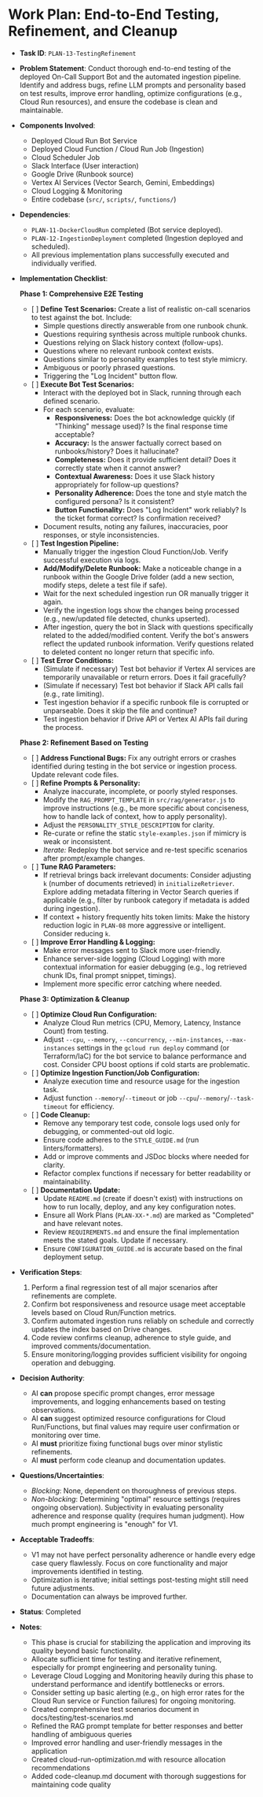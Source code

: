 # Work Plan: End-to-End Testing, Refinement, and Cleanup

- **Task ID**: `PLAN-13-TestingRefinement`
- **Problem Statement**: Conduct thorough end-to-end testing of the deployed On-Call Support Bot and the automated ingestion pipeline. Identify and address bugs, refine LLM prompts and personality based on test results, improve error handling, optimize configurations (e.g., Cloud Run resources), and ensure the codebase is clean and maintainable.
- **Components Involved**:
  - Deployed Cloud Run Bot Service
  - Deployed Cloud Function / Cloud Run Job (Ingestion)
  - Cloud Scheduler Job
  - Slack Interface (User interaction)
  - Google Drive (Runbook source)
  - Vertex AI Services (Vector Search, Gemini, Embeddings)
  - Cloud Logging & Monitoring
  - Entire codebase (`src/`, `scripts/`, `functions/`)
- **Dependencies**:
  - `PLAN-11-DockerCloudRun` completed (Bot service deployed).
  - `PLAN-12-IngestionDeployment` completed (Ingestion deployed and scheduled).
  - All previous implementation plans successfully executed and individually verified.
- **Implementation Checklist**:

  **Phase 1: Comprehensive E2E Testing**

  - \[ ] **Define Test Scenarios:** Create a list of realistic on-call scenarios to test against the bot. Include:
    - Simple questions directly answerable from one runbook chunk.
    - Questions requiring synthesis across multiple runbook chunks.
    - Questions relying on Slack history context (follow-ups).
    - Questions where no relevant runbook context exists.
    - Questions similar to personality examples to test style mimicry.
    - Ambiguous or poorly phrased questions.
    - Triggering the "Log Incident" button flow.
  - \[ ] **Execute Bot Test Scenarios:**
    - Interact with the deployed bot in Slack, running through each defined scenario.
    - For each scenario, evaluate:
      - **Responsiveness:** Does the bot acknowledge quickly (if "Thinking" message used)? Is the final response time acceptable?
      - **Accuracy:** Is the answer factually correct based on runbooks/history? Does it hallucinate?
      - **Completeness:** Does it provide sufficient detail? Does it correctly state when it cannot answer?
      - **Contextual Awareness:** Does it use Slack history appropriately for follow-up questions?
      - **Personality Adherence:** Does the tone and style match the configured persona? Is it consistent?
      - **Button Functionality:** Does "Log Incident" work reliably? Is the ticket format correct? Is confirmation received?
    - Document results, noting any failures, inaccuracies, poor responses, or style inconsistencies.
  - \[ ] **Test Ingestion Pipeline:**
    - Manually trigger the ingestion Cloud Function/Job. Verify successful execution via logs.
    - **Add/Modify/Delete Runbook:** Make a noticeable change in a runbook within the Google Drive folder (add a new section, modify steps, delete a test file if safe).
    - Wait for the next scheduled ingestion run OR manually trigger it again.
    - Verify the ingestion logs show the changes being processed (e.g., new/updated file detected, chunks upserted).
    - After ingestion, query the bot in Slack with questions specifically related to the added/modified content. Verify the bot's answers reflect the updated runbook information. Verify questions related to deleted content no longer return that specific info.
  - \[ ] **Test Error Conditions:**
    - (Simulate if necessary) Test bot behavior if Vertex AI services are temporarily unavailable or return errors. Does it fail gracefully?
    - (Simulate if necessary) Test bot behavior if Slack API calls fail (e.g., rate limiting).
    - Test ingestion behavior if a specific runbook file is corrupted or unparseable. Does it skip the file and continue?
    - Test ingestion behavior if Drive API or Vertex AI APIs fail during the process.

  **Phase 2: Refinement Based on Testing**

  - \[ ] **Address Functional Bugs:** Fix any outright errors or crashes identified during testing in the bot service or ingestion process. Update relevant code files.
  - \[ ] **Refine Prompts & Personality:**
    - Analyze inaccurate, incomplete, or poorly styled responses.
    * Modify the `RAG_PROMPT_TEMPLATE` in `src/rag/generator.js` to improve instructions (e.g., be more specific about conciseness, how to handle lack of context, how to apply personality).
    - Adjust the `PERSONALITY_STYLE_DESCRIPTION` for clarity.
    - Re-curate or refine the static `style-examples.json` if mimicry is weak or inconsistent.
    - _Iterate:_ Redeploy the bot service and re-test specific scenarios after prompt/example changes.
  - \[ ] **Tune RAG Parameters:**
    - If retrieval brings back irrelevant documents: Consider adjusting `k` (number of documents retrieved) in `initializeRetriever`. Explore adding metadata filtering in Vector Search queries if applicable (e.g., filter by runbook category if metadata is added during ingestion).
    - If context + history frequently hits token limits: Make the history reduction logic in `PLAN-08` more aggressive or intelligent. Consider reducing `k`.
  - \[ ] **Improve Error Handling & Logging:**
    - Make error messages sent to Slack more user-friendly.
    - Enhance server-side logging (Cloud Logging) with more contextual information for easier debugging (e.g., log retrieved chunk IDs, final prompt snippet, timings).
    - Implement more specific error catching where needed.

  **Phase 3: Optimization & Cleanup**

  - \[ ] **Optimize Cloud Run Configuration:**
    - Analyze Cloud Run metrics (CPU, Memory, Latency, Instance Count) from testing.
    * Adjust `--cpu`, `--memory`, `--concurrency`, `--min-instances`, `--max-instances` settings in the `gcloud run deploy` command (or Terraform/IaC) for the bot service to balance performance and cost. Consider CPU boost options if cold starts are problematic.
  - \[ ] **Optimize Ingestion Function/Job Configuration:**
    - Analyze execution time and resource usage for the ingestion task.
    * Adjust function `--memory`/`--timeout` or job `--cpu`/`--memory`/`--task-timeout` for efficiency.
  - \[ ] **Code Cleanup:**
    - Remove any temporary test code, console logs used only for debugging, or commented-out old logic.
    - Ensure code adheres to the `STYLE_GUIDE.md` (run linters/formatters).
    - Add or improve comments and JSDoc blocks where needed for clarity.
    - Refactor complex functions if necessary for better readability or maintainability.
  - \[ ] **Documentation Update:**
    - Update `README.md` (create if doesn't exist) with instructions on how to run locally, deploy, and any key configuration notes.
    - Ensure all Work Plans (`PLAN-XX-*.md`) are marked as "Completed" and have relevant notes.
    - Review `REQUIREMENTS.md` and ensure the final implementation meets the stated goals. Update if necessary.
    - Ensure `CONFIGURATION_GUIDE.md` is accurate based on the final deployment setup.

- **Verification Steps**:
  1.  Perform a final regression test of all major scenarios after refinements are complete.
  2.  Confirm bot responsiveness and resource usage meet acceptable levels based on Cloud Run/Function metrics.
  3.  Confirm automated ingestion runs reliably on schedule and correctly updates the index based on Drive changes.
  4.  Code review confirms cleanup, adherence to style guide, and improved comments/documentation.
  5.  Ensure monitoring/logging provides sufficient visibility for ongoing operation and debugging.
- **Decision Authority**:
  - AI **can** propose specific prompt changes, error message improvements, and logging enhancements based on testing observations.
  - AI **can** suggest optimized resource configurations for Cloud Run/Functions, but final values may require user confirmation or monitoring over time.
  - AI **must** prioritize fixing functional bugs over minor stylistic refinements.
  - AI **must** perform code cleanup and documentation updates.
- **Questions/Uncertainties**:
  - _Blocking_: None, dependent on thoroughness of previous steps.
  - _Non-blocking_: Determining "optimal" resource settings (requires ongoing observation). Subjectivity in evaluating personality adherence and response quality (requires human judgment). How much prompt engineering is "enough" for V1.
- **Acceptable Tradeoffs**:
  - V1 may not have perfect personality adherence or handle every edge case query flawlessly. Focus on core functionality and major improvements identified in testing.
  - Optimization is iterative; initial settings post-testing might still need future adjustments.
  - Documentation can always be improved further.
- **Status**: Completed
- **Notes**:
  - This phase is crucial for stabilizing the application and improving its quality beyond basic functionality.
  - Allocate sufficient time for testing and iterative refinement, especially for prompt engineering and personality tuning.
  - Leverage Cloud Logging and Monitoring heavily during this phase to understand performance and identify bottlenecks or errors.
  - Consider setting up basic alerting (e.g., on high error rates for the Cloud Run service or Function failures) for ongoing monitoring.
  - Created comprehensive test scenarios document in docs/testing/test-scenarios.md
  - Refined the RAG prompt template for better responses and better handling of ambiguous queries
  - Improved error handling and user-friendly messages in the application
  - Created cloud-run-optimization.md with resource allocation recommendations
  - Added code-cleanup.md document with thorough suggestions for maintaining code quality
